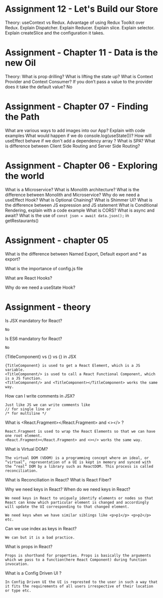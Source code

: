 # Assignment 12 - Let's Build our Store

Theory:
    useContext vs Redux.
    Advantage of using Redux Toolkit over Redux.
    Explain Dispatcher.
    Explain Reducer.
    Explain slice.
    Explain selector.
    Explain createSlice and the configuration it takes.
  
    
# Assignment - Chapter 11 - Data is the new Oil
    
Theory:
What is prop drilling?
What is lifting the state up?
What is Context Provider and Context Consumer?
If you don’t pass a value to the provider does it take the default value?
    No

# Assignment - Chapter 07 - Finding the Path
What are various ways to add images into our App? Explain with code examples
What would happen if we do console.log(useState())?
How will useEffect behave if we don't add a dependency array ?
What is SPA?
What is difference between Client Side Routing and Server Side Routing?


# Assignment - Chapter 06 - Exploring the world
What is a Microservice?
What is Monolith architecture?
What is the difference between Monolith and Microservice?
Why do we need a useEffect Hook?
What is Optional Chaining?
What is Shimmer UI?
What is the difference between JS expression and JS statement
What is Conditional Rendering, explain with a code example
What is CORS?
What is async and await?
What is the use of `const json = await data.json();` in getRestaurants()

# Assignment - chapter 05

What is the difference between Named Export, Default export and * as export?

What is the importance of config.js file

What are React Hooks?

Why do we need a useState Hook?


# Assignment - theory

Is JSX mandatory for React?

    No

Is ES6 mandatory for React?

    No

{TitleComponent} vs {<TitleComponent/>} vs {<TitleComponent></TitleComponent>} in JSX

    {TitleComponent} is used to get a React Element, which is a JS variable.
    <TitleComponent/> is used to call a React Functional Component, which is a JS function.
    <TitleComponent/> and <TitleComponent></TitleComponent> works the same way.

How can I write comments in JSX?

    Just like JS we can write comments like 
    // for single line or 
    /* for multiline */

What is <React.Fragment></React.Fragment> and <></> ?

    React.Fragment is used to wrap the React Elements so that we can have one root element.
    <React.Fragment></React.Fragment> and <></> works the same way.


What is Virtual DOM?

    The virtual DOM (VDOM) is a programming concept where an ideal, or “virtual”, representation of a UI is kept in memory and synced with the “real” DOM by a library such as ReactDOM. This process is called reconciliation.

What is Reconciliation in React?
What is React Fiber?

Why we need keys in React? When do we need keys in React?

    We need keys in React to uniquely identify elements or nodes so that React can know which particular element is changed and accordingly will update the UI corresponding to that changed element.

    We need keys when we have similar siblings like <p>p1</p> <p>p2</p> etc.

Can we use index as keys in React?

    We can but it is a bad practice.
    
What is props in React? 

    Props is shorthand for properties. Props is basically the arguments which we pass to a function(here React Component) during function invocation.

What is a Config Driven UI ?

    In Config Driven UI the UI is represted to the user in such a way that it fits the requirements of all users irrespective of their location or type etc.
